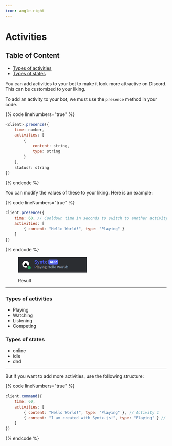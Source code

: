 ```yaml
---
icon: angle-right
---
```


# Activities

## Table of Content

* [Types of activities](activities.md#types-of-activities)
* [Types of states](activities.md#types-of-states)

You can add activities to your bot to make it look more attractive on Discord. This can be customized to your liking.

To add an activity to your bot, we must use the `presence` method in your code.

{% code lineNumbers="true" %}
```javascript
<client>.presence({
    time: number,
    activities: [
        {
            content: string,
            type: string
        }
    ],
    status?: string
})
```
{% endcode %}

You can modify the values ​​of these to your liking. Here is an example:

{% code lineNumbers="true" %}
```javascript
client.presence({
    time: 60, // Cooldown time in seconds to switch to another activity
    activities: [
        { content: "Hello World!", type: "Playing" }
    ]
})
```
{% endcode %}

<figure><img src="../../.gitbook/assets/Captura de pantalla 2024-06-08 021639.png" alt="Result"><figcaption><p>Result</p></figcaption></figure>

***

### Types of activities

* Playing
* Watching
* Listening
* Competing

### Types of states

* online
* idle
* dnd

***

But if you want to add more activities, use the following structure:

{% code lineNumbers="true" %}
```javascript
client.command({
    time: 60,
    activities: [
        { content: "Hello World!", type: "Playing" }, // Activity 1
        { content: "I am created with Syntx.js!", type: "Playing" } // Activity 2
    ]
})
```
{% endcode %}

